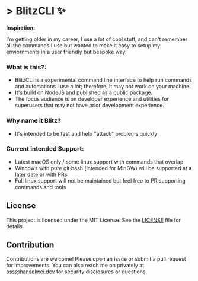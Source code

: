 # > BlitzCLI ✨

**Inspiration:**

I'm getting older in my career, I use a lot of cool stuff, and can't remember all the commands I use but wanted to make it easy to setup my enviornments in a user friendly but bespoke way.

### What is this?:

- BlitzCLI is a experimental command line interface to help run commands and automations I use a lot; therefore, it may not work on your machine. 
- It's build on NodeJS and published as a public package.
- The focus audience is on developer experience and utilities for superusers that may not have prior development experience.

### Why name it Blitz?
- It's intended to be fast and help "attack" problems quickly

### Current intended Support:
- Latest macOS only / some linux support with commands that overlap
- Windows with pure git bash (intended for MinGW) will be supported at a later date or with PRs
- Full linux support will not be maintained but feel free to PR supporting commands and tools

## License

This project is licensed under the MIT License. See the [LICENSE](LICENSE) file for details.

## Contribution

Contributions are welcome! Please open an issue or submit a pull request for improvements. 
You can also reach me on privately at oss@hanselwei.dev for security disclosures or questions.
